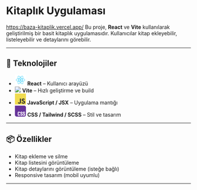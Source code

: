 # Kitaplık Uygulaması
https://baza-kitaplik.vercel.app/
Bu proje, **React** ve **Vite** kullanılarak geliştirilmiş bir basit kitaplık uygulamasıdır. Kullanıcılar kitap ekleyebilir, listeleyebilir ve detaylarını görebilir.  

---



## 🚀 Teknolojiler

- <img src="https://raw.githubusercontent.com/github/explore/main/topics/react/react.png" width="30"/> **React** – Kullanıcı arayüzü  
- <img src="https://vitejs.dev/logo.svg" width="30"/> **Vite** – Hızlı geliştirme ve build  
- <img src="https://raw.githubusercontent.com/github/explore/main/topics/javascript/javascript.png" width="30"/> **JavaScript / JSX** – Uygulama mantığı  
- <img src="https://raw.githubusercontent.com/github/explore/main/topics/css/css.png" width="30"/> **CSS / Tailwind / SCSS** – Stil ve tasarım



---

## 📦 Özellikler

- Kitap ekleme ve silme  
- Kitap listesini görüntüleme  
- Kitap detaylarını görüntüleme (isteğe bağlı)  
- Responsive tasarım (mobil uyumlu)  

---
